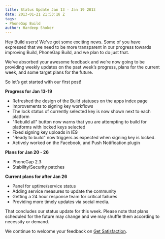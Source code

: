 ```yaml
---
title: Status Update Jan 13 - Jan 19 2013
date: 2013-01-21 21:53:18 Z
tags:
- PhoneGap Build
author: Hardeep Shoker
---
```


Hey Build users! We've got some exciting news. Some of you have
expressed that we need to be more transparent in our progress towards
improving Build, PhoneGap Build, and we plan to do just that.            

We've absorbed your awesome feedback and we’re now going to be
providing weekly updates on the past week’s progress, plans for the
current week, and some target plans for the future.

So let’s get started with our first post!

**Progress for Jan 13-19**

- Refreshed the design of the Build statuses on the apps index page
- Improvements to signing key workflows
- The lock status of currently selected key is now shown next to each platform
- "Rebuild all" button now warns that you are attempting to build for platforms with locked keys selected
- Fixed signing key uploads in IE9
- "Ready to build" now triggers as expected when signing key is locked.
- Actively worked on the Facebook, and Push Notification plugin

**Plans for Jan 20 - 26**

- PhoneGap 2.3
- Stability/Security patches

**Current plans for after Jan 26**

- Panel for uptime/service status
- Adding service measures to update the community
- Getting a 24 hour response team for critical failures
- Providing more timely updates via social media.

That concludes our status update for this week. Please note that plans
scheduled for the future may change and we may shuffle them according
to necessity or demand.

We continue to welcome your feedback on
[Get Satisfaction](http://community.phonegap.com/nitobi).

